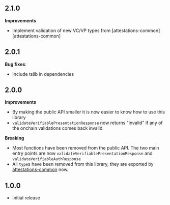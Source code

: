 ## 2.1.0

**Improvements**

- Implement validation of new VC/VP types from [attestations-common][attestations-common]

## 2.0.1

**Bug fixes**:

- Include tslib in dependencies

## 2.0.0

**Improvements**

- By making the public API smaller it is now easier to know how to use this library
- `validateVerifiablePresentationResponse` now returns "invalid" if any of the onchain validations comes back invalid

**Breaking**

- Most functions have been removed from the public API. The two main entry points are now `validateVerifiablePresentationResponse` and `validateVerifiableAuthResponse`
- All `type`s have been removed from this library, they are exported by [attestations-common][attestation-common] now.

## 1.0.0

- Initial release

[attestation-common]: https://github.com/hellobloom/attestations-es/tree/master/packages/attestations-common
